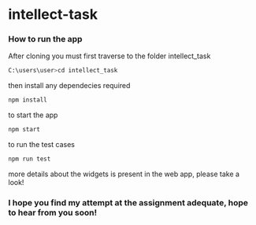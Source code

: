 # intellect-task
### How to run the app
After cloning you must first traverse to the folder intellect_task
```sh
C:\users\user>cd intellect_task
```
then install any dependecies required
```sh
npm install 
```
to start the app
```sh
npm start
```
to run the test cases
```sh
npm run test
```
more details about the widgets is present in the web app, please take a look!

### I hope you find my attempt at the assignment adequate, hope to hear from you soon!
